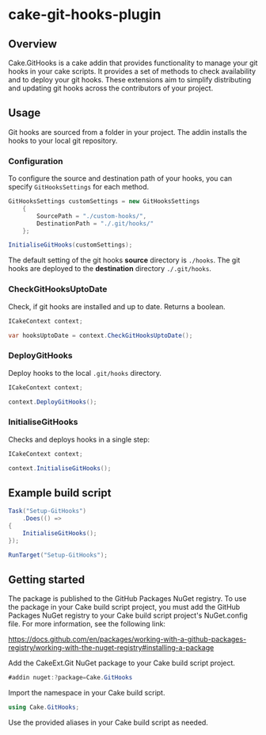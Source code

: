 # cake-git-hooks-plugin

## Overview

Cake.GitHooks is a cake addin that provides functionality to manage your git hooks in your cake scripts. It provides a set of methods to check availability and to deploy your git hooks. These extensions aim to simplify distributing and updating git hooks across the contributors of your project.

## Usage

Git hooks are sourced from a folder in your project. The addin installs the hooks to your local git repository.

### Configuration
To configure the source and destination path of your hooks, you can specify `GitHooksSettings` for each method.

```csharp
GitHooksSettings customSettings = new GitHooksSettings
    {
        SourcePath = "./custom-hooks/",
        DestinationPath = "./.git/hooks/"
    };

InitialiseGitHooks(customSettings);
```
The default setting of the git hooks **source** directory is `./hooks`. The git hooks are deployed to the **destination** directory `./.git/hooks`.

### CheckGitHooksUptoDate

Check, if git hooks are installed and up to date. Returns a boolean.

```csharp
ICakeContext context;

var hooksUptoDate = context.CheckGitHooksUptoDate();
```

### DeployGitHooks

Deploy hooks to the local `.git/hooks` directory.
```csharp
ICakeContext context;

context.DeployGitHooks();
```

### InitialiseGitHooks
Checks and deploys hooks in a single step:
```csharp
ICakeContext context;

context.InitialiseGitHooks();
```

## Example build script

```csharp
Task("Setup-GitHooks")
    .Does(() =>
{
    InitialiseGitHooks();
});

RunTarget("Setup-GitHooks");
```

## Getting started
The package is published to the GitHub Packages NuGet registry. To use the package in your Cake build script project, you must add the GitHub Packages NuGet registry to your Cake build script project's NuGet.config file. For more information, see the following link:

https://docs.github.com/en/packages/working-with-a-github-packages-registry/working-with-the-nuget-registry#installing-a-package

Add the CakeExt.Git NuGet package to your Cake build script project.
```csharp
#addin nuget:?package=Cake.GitHooks
```
Import the namespace in your Cake build script.
```csharp
using Cake.GitHooks;
```
Use the provided aliases in your Cake build script as needed.